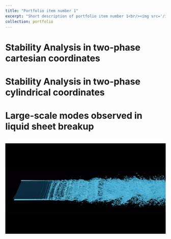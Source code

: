 ```yaml
---
title: "Portfolio item number 1"
excerpt: "Short description of portfolio item number 1<br/><img src='/images/3D_animation.gif'>"
collection: portfolio
---
```


Stability Analysis in two-phase cartesian coordinates
======

Stability Analysis in two-phase cylindrical coordinates
======

Large-scale modes observed in liquid sheet breakup
======
<br/><img src='/images/3D_animation.gif'>
